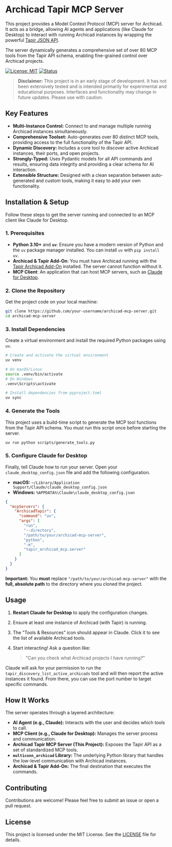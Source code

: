 # Archicad Tapir MCP Server

This project provides a Model Context Protocol (MCP) server for Archicad. It acts as a bridge, allowing AI agents and applications (like Claude for Desktop) to interact with running Archicad instances by wrapping the powerful [Tapir JSON API](https://github.com/ENZYME-APD/tapir-archicad-automation).

The server dynamically generates a comprehensive set of over 80 MCP tools from the Tapir API schema, enabling fine-grained control over Archicad projects.

[![License: MIT](https://img.shields.io/badge/License-MIT-yellow.svg)](https://opensource.org/licenses/MIT)
[![Status](https://img.shields.io/badge/status-alpha-orange.svg)]()

> **Disclaimer:** This project is in an early stage of development. It has not been extensively tested and is intended primarily for experimental and educational purposes. Interfaces and functionality may change in future updates. Please use with caution.

## Key Features

-   **Multi-Instance Control:** Connect to and manage multiple running Archicad instances simultaneously.
-   **Comprehensive Toolset:** Auto-generates over 80 distinct MCP tools, providing access to the full functionality of the Tapir API.
-   **Dynamic Discovery:** Includes a core tool to discover active Archicad instances, their ports, and open projects.
-   **Strongly-Typed:** Uses Pydantic models for all API commands and results, ensuring data integrity and providing a clear schema for AI interaction.
-   **Extensible Structure:** Designed with a clean separation between auto-generated and custom tools, making it easy to add your own functionality.

## Installation & Setup

Follow these steps to get the server running and connected to an MCP client like Claude for Desktop.

### 1. Prerequisites

-   **Python 3.10+** and **`uv`**: Ensure you have a modern version of Python and the `uv` package manager installed. You can install `uv` with `pip install uv`.
-   **Archicad & Tapir Add-On**: You must have Archicad running with the [Tapir Archicad Add-On](https://github.com/ENZYME-APD/tapir-archicad-automation) installed. The server cannot function without it.
-   **MCP Client**: An application that can host MCP servers, such as [Claude for Desktop](https://www.claude.ai/download).

### 2. Clone the Repository

Get the project code on your local machine:
```bash
git clone https://github.com/your-username/archicad-mcp-server.git
cd archicad-mcp-server
```

### 3. Install Dependencies

Create a virtual environment and install the required Python packages using `uv`.
```bash
# Create and activate the virtual environment
uv venv

# On macOS/Linux
source .venv/bin/activate
# On Windows
.venv\Scripts\activate

# Install dependencies from pyproject.toml
uv sync
```

### 4. Generate the Tools

This project uses a build-time script to generate the MCP tool functions from the Tapir API schema. You must run this script once before starting the server.
```bash
uv run python scripts/generate_tools.py
```

### 5. Configure Claude for Desktop

Finally, tell Claude how to run your server. Open your `claude_desktop_config.json` file and add the following configuration.

-   **macOS:** `~/Library/Application Support/Claude/claude_desktop_config.json`
-   **Windows:** `%APPDATA%\Claude\claude_desktop_config.json`

```json
{
  "mcpServers": {
    "ArchicadTapir": {
      "command": "uv",
      "args": [
        "run",
        "--directory",
        "/path/to/your/archicad-mcp-server",
        "python",
        "-m",
        "tapir_archicad_mcp.server"
      ]
    }
  }
}
```
**Important:** You **must** replace `"/path/to/your/archicad-mcp-server"` with the **full, absolute path** to the directory where you cloned the project.

## Usage

1.  **Restart Claude for Desktop** to apply the configuration changes.
2.  Ensure at least one instance of Archicad (with Tapir) is running.
3.  The "Tools & Resources" icon should appear in Claude. Click it to see the list of available Archicad tools.
4.  Start interacting! Ask a question like:

    > "Can you check what Archicad projects I have running?"

Claude will ask for your permission to run the `tapir_discovery_list_active_archicads` tool and will then report the active instances it found. From there, you can use the port number to target specific commands.

## How It Works

The server operates through a layered architecture:

-   **AI Agent (e.g., Claude):** Interacts with the user and decides which tools to call.
-   **MCP Client (e.g., Claude for Desktop):** Manages the server process and communication.
-   **Archicad Tapir MCP Server (This Project):** Exposes the Tapir API as a set of standardized MCP tools.
-   **`multiconn_archicad` Library:** The underlying Python library that handles the low-level communication with Archicad instances.
-   **Archicad & Tapir Add-On:** The final destination that executes the commands.

## Contributing

Contributions are welcome! Please feel free to submit an issue or open a pull request.

## License

This project is licensed under the MIT License. See the [LICENSE](./LICENSE) file for details.
